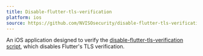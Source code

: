 ```yaml
---
title: Disable-flutter-tls-verification
platform: ios
source: https://github.com/NVISOsecurity/disable-flutter-tls-verification/blob/main/test_app/pinning.ipa
---
```


An iOS application designed to verify the [disable-flutter-tls-verification script](../../tools/generic/MASTG-TOOL-0101.md), which disables Flutter's TLS verification.
